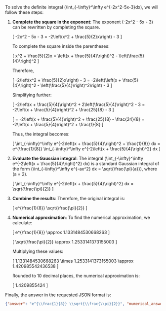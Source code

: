 To solve the definite integral \(\int_{-\infty}^\infty e^{-2x^2-5x-3}dx\), we will follow these steps:

1. **Complete the square in the exponent**:
   The exponent \(-2x^2 - 5x - 3\) can be rewritten by completing the square.

   \[
   -2x^2 - 5x - 3 = -2\left(x^2 + \frac{5}{2}x\right) - 3
   \]

   To complete the square inside the parentheses:

   \[
   x^2 + \frac{5}{2}x = \left(x + \frac{5}{4}\right)^2 - \left(\frac{5}{4}\right)^2
   \]

   Therefore,

   \[
   -2\left(x^2 + \frac{5}{2}x\right) - 3 = -2\left(\left(x + \frac{5}{4}\right)^2 - \left(\frac{5}{4}\right)^2\right) - 3
   \]

   Simplifying further:

   \[
   -2\left(x + \frac{5}{4}\right)^2 + 2\left(\frac{5}{4}\right)^2 - 3 = -2\left(x + \frac{5}{4}\right)^2 + \frac{25}{8} - 3
   \]

   \[
   = -2\left(x + \frac{5}{4}\right)^2 + \frac{25}{8} - \frac{24}{8} = -2\left(x + \frac{5}{4}\right)^2 + \frac{1}{8}
   \]

   Thus, the integral becomes:

   \[
   \int_{-\infty}^\infty e^{-2\left(x + \frac{5}{4}\right)^2 + \frac{1}{8}} dx = e^{\frac{1}{8}} \int_{-\infty}^\infty e^{-2\left(x + \frac{5}{4}\right)^2} dx
   \]

2. **Evaluate the Gaussian integral**:
   The integral \(\int_{-\infty}^\infty e^{-2\left(x + \frac{5}{4}\right)^2} dx\) is a standard Gaussian integral of the form \(\int_{-\infty}^\infty e^{-ax^2} dx = \sqrt{\frac{\pi}{a}}\), where \(a = 2\).

   \[
   \int_{-\infty}^\infty e^{-2\left(x + \frac{5}{4}\right)^2} dx = \sqrt{\frac{\pi}{2}}
   \]

3. **Combine the results**:
   Therefore, the original integral is:

   \[
   e^{\frac{1}{8}} \sqrt{\frac{\pi}{2}}
   \]

4. **Numerical approximation**:
   To find the numerical approximation, we calculate:

   \[
   e^{\frac{1}{8}} \approx 1.1331484530668263
   \]

   \[
   \sqrt{\frac{\pi}{2}} \approx 1.2533141373155003
   \]

   Multiplying these values:

   \[
   1.1331484530668263 \times 1.2533141373155003 \approx 1.420985542436538
   \]

   Rounded to 10 decimal places, the numerical approximation is:

   \[
   1.4209855424
   \]

Finally, the answer in the requested JSON format is:

```json
{"answer": "e^{\\frac{1}{8}} \\sqrt{\\frac{\\pi}{2}}", "numerical_answer": "1.4209855424"}
```